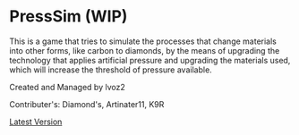 # PressSim (WIP)
This is a game that tries to simulate the processes that change materials into other forms, like carbon to diamonds, by the means of upgrading the technology that applies artificial pressure and upgrading the materials used, which will increase the threshold of pressure available.

Created and Managed by lvoz2

Contributer's: Diamond's, Artinater11, K9R

[Latest Version](https://www.youtube.com/watch?v=dQw4w9WgXcQ)
